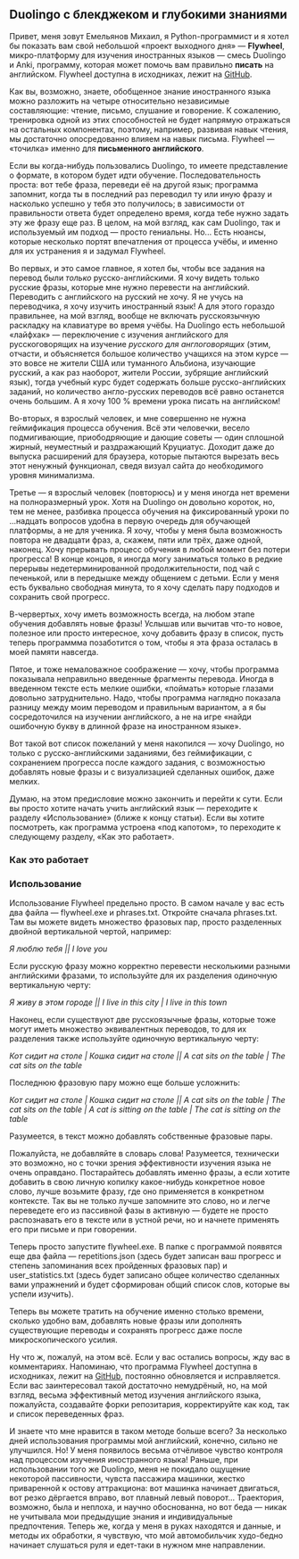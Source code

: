 ## Duolingo с блекджеком и глубокими знаниями

Привет, меня зовут Емельянов Михаил, я Python-программист и я хотел бы показать вам свой небольшой «проект выходного дня» — **Flywheel**, микро-платформу для изучения иностранных языков — смесь Duolingo и Anki, программу, которая может помочь вам правильно **писать** на английском. Flywheel доступна в исходниках, лежит на [GitHub](https://github.com/amaargiru/flywheel).

Как вы, возможно, знаете, обобщенное знание иностранного языка можно разложить на четыре относительно независимые составляющие: чтение, письмо, слушание и говорение. К сожалению, тренировка одной из этих способностей не будет напрямую отражаться на остальных компонентах, поэтому, например, развивая навык чтения, мы достаточно опосредованно влияем на навык письма. Flywheel — «точилка» именно для **письменного английского**.

Если вы когда-нибудь пользовались Duolingo, то имеете представление о формате, в котором будет идти обучение. Последовательность проста: вот тебе фраза, переведи её на другой язык; программа запомнит, когда ты в последний раз переводил ту или иную фразу и насколько успешно у тебя это получилось; в зависимости от правильности ответа будет определено время, когда тебе нужно задать эту же фразу еще раз. В целом, на мой взгляд, как сам Duolingo, так и используемый им подход — просто гениальны. Но... Есть нюансы, которые несколько портят впечатления от процесса учёбы, и именно для их устранения я и задумал Flywheel.

Во первых, и это самое главное, я хотел бы, чтобы все задания на перевод были *только* русско-английскими. Я хочу видеть только русские фразы, которые мне нужно перевести на английский. Переводить с английского на русский не хочу. Я не учусь на переводчика, я хочу изучить иностранный язык! А для этого гораздо правильнее, на мой взгляд, вообще не включать русскоязычную раскладку на клавиатуре во время учёбы. На Duolingo есть небольшой «лайфхак» — переключение с изучения английского для русскоговорящих на изучение *русского для англоговорящих* (этим, отчасти, и объясняется большое количество учащихся на этом курсе — это вовсе не жители США или туманного Альбиона, изучающие русский, а как раз наоборот, жители России, зубрящие английский язык), тогда учебный курс будет содержать больше русско-английских заданий, но количество англо-русских переводов всё равно останется очень большим. А я хочу 100 % времени урока писать на английском!

Во-вторых, я взрослый человек, и мне совершенно не нужна геймификация процесса обучения. Всё эти человечки, весело подмигивающие, приободряющие и дающие советы — один сплошной жирный, неуместный и раздражающий Круциатус. Доходит даже до выпуска расширений для браузера, которые пытаются вырезать весь этот ненужный функционал, сведя визуал сайта до необходимого уровня минимализма.

Третье — я взрослый человек (повторюсь) и у меня иногда нет времени на полноразмерный урок. Хотя на Duolingo он довольно короток, но, тем не менее, разбивка процесса обучения на фиксированный уроки по ...надцать вопросов удобна в первую очередь для обучающей платформы, а не для ученика. Я хочу, чтобы у меня была возможность повтора не двадцати фраз, а, скажем, пяти или трёх, даже одной, наконец. Хочу прерывать процесс обучения в любой момент без потери прогресса! В конце концов, я иногда могу заниматься только в редкие перерывы недетерминированной продолжительности, под чай с печенькой, или в передышке между общением с детьми. Если у меня есть буквально свободная минута, то я хочу сделать пару подходов и сохранить свой прогресс.

В-червертых, хочу иметь возможность всегда, на любом этапе обучения добавлять новые фразы! Услышав или вычитав что-то новое, полезное или просто интересное, хочу добавить фразу в список, пусть теперь программма позаботится о том, чтобы я эта фраза осталась в моей памяти навсегда.

Пятое, и тоже немаловажное соображение — хочу, чтобы программа показывала неправильно введенные фрагменты перевода. Иногда в введенном тексте есть мелкие ошибки, «поймать» которые глазами довольно затруднительно. Надо, чтобы программа наглядно показала разницу между моим переводом и правильным вариантом, а я бы сосредоточился на изучении английского, а не на игре «найди ошибочную букву в длинной фразе на иностранном языке».

Вот такой вот список пожеланий у меня накопился — хочу Duolingo, но только с русско-английскими заданиями, без геймификации, с сохранением прогресса после каждого задания, с возможностью добавлять новые фразы и с визуализацией сделанных ошибок, даже мелких.

Думаю, на этом предисловие можно закончить и перейти к сути. Если вы просто хотите начать учить английский язык — переходите к разделу «Использование» (ближе к концу статьи). Если вы хотите посмотреть, как программа устроена «под капотом», то переходите к следующему разделу, «Как это работает».

### Как это работает

### Использование

Использование Flywheel предельно просто. В самом начале у вас есть два файла — flywheel.exe и phrases.txt. Откройте сначала phrases.txt. Там вы можете видеть множество фразовых пар, просто разделенных двойной вертикальной чертой, например:

*Я люблю тебя || I love you*

Если русскую фразу можно корректно перевести несколькими разными английскими фразами, то используйте для их разделения одиночную вертикальную черту:

*Я живу в этом городе || I live in this city | I live in this town*

Наконец, если существуют две русскоязычные фразы, которые тоже могут иметь множество эквивалентных переводов, то для их разделения также используйте одиночную вертикальную черту:

*Кот сидит на столе | Кошка сидит на столе || A cat sits on the table | The cat sits on the table*

Последнюю фразовую пару можно еще больше усложнить:

*Кот сидит на столе | Кошка сидит на столе || A cat sits on the table | The cat sits on the table | A cat is sitting on the table | The cat is sitting on the table*

Разумеется, в текст можно добавлять собственные фразовые пары.

Пожалуйста, не добавляйте в словарь слова! Разумеется, технически это возможно, но с точки зрения эффективности изучения языка не очень оправдано. Постарайтесь добавлять именно фразы, а если хотите добавить в свою личную копилку какое-нибудь конкретное новое слово, лучше возьмите фразу, где оно применяется в конкретном контексте. Так вы не только лучше запомните это слово, но и легче переведете его из пассивной фазы в активную — будете не просто распознавать его в тексте или в устной речи, но и начнете применять его при письме и при говорении.

Теперь просто запустите flywheel.exe. В папке с программой появятся еще два файла — repetitions.json (здесь будет записан ваш прогресс и степень запоминания всех пройденных фразовых пар) и user_statistics.txt (здесь будет записано общее количество сделанных вами упражнений и будет сформирован общий список слов, которые вы успели изучить).

Теперь вы можете тратить на обучение именно столько времени, сколько удобно вам, добавлять новые фразы или дополнять существующие переводы и сохранять прогресс даже после микроскопического усилия.

Ну что ж, пожалуй, на этом всё. Если у вас остались вопросы, жду вас в комментариях. Напоминаю, что программа Flywheel доступна в исходниках, лежит на [GitHub](https://github.com/amaargiru/flywheel), постоянно обновляется и исправляется. Если вас заинтересовал такой достаточно немудрёный, но, на мой взгляд, весьма эффективный метод изучения английского языка, пожалуйста, создавайте форки репозитария, корректируйте как код, так и список переведенных фраз.

И знаете что мне нравится в таком методе больше всего? За несколько дней использования программы мой английский, конечно, сильно не улучшился. Но! У меня появилось весьма отчёливое чувство контроля над процессом изучения иностранного языка! Раньше, при использовании того же Duolingo, меня не покидало ощущение некоторой пассивности, чувста пассажира машинки, жестко приваренной к остову аттракциона: вот машинка начинает двигаться, вот резко дёргается вправо, вот плавный левый поворот... Траектория, возможно, была и неплоха, и научно обоснованна, но вот беда — никак не учитывала мои предыдущие знания и индивидуальные предпочтения. Теперь же, когда у меня в руках находятся и данные, и методы их обработки, я чувствую, что мой автомобильчик худо-бедно начинает слушаться руля и едет-таки в нужном мне направлении.